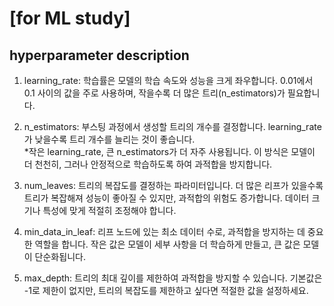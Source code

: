 # [for ML study]
## hyperparameter description
1. learning_rate: 학습률은 모델의 학습 속도와 성능을 크게 좌우합니다. 0.01에서 0.1 사이의 값을 주로 사용하며, 작을수록 더 많은 트리(n_estimators)가 필요합니다.
2. n_estimators: 부스팅 과정에서 생성할 트리의 개수를 결정합니다. learning_rate가 낮을수록 트리 개수를 늘리는 것이 좋습니다.  
*작은 learning_rate, 큰 n_estimators가 더 자주 사용됩니다. 이 방식은 모델이 더 천천히, 그러나 안정적으로 학습하도록 하여 과적합을 방지합니다.

3. num_leaves: 트리의 복잡도를 결정하는 파라미터입니다. 더 많은 리프가 있을수록 트리가 복잡해져 성능이 좋아질 수 있지만, 과적합의 위험도 증가합니다. 데이터 크기나 특성에 맞게 적절히 조정해야 합니다.
4. min_data_in_leaf: 리프 노드에 있는 최소 데이터 수로, 과적합을 방지하는 데 중요한 역할을 합니다. 작은 값은 모델이 세부 사항을 더 학습하게 만들고, 큰 값은 모델이 단순화됩니다.

5. max_depth: 트리의 최대 깊이를 제한하여 과적합을 방지할 수 있습니다. 기본값은 -1로 제한이 없지만, 트리의 복잡도를 제한하고 싶다면 적절한 값을 설정하세요.
